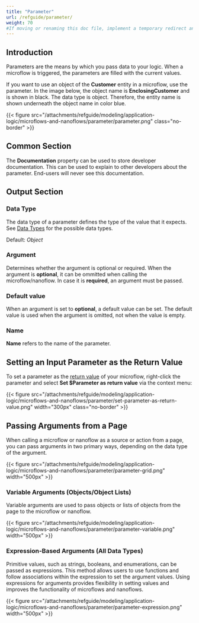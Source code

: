 ```yaml
---
title: "Parameter"
url: /refguide/parameter/
weight: 70
#If moving or renaming this doc file, implement a temporary redirect and let the respective team know they should update the URL in the product. See Mapping to Products for more details.
---
```


## Introduction

Parameters are the means by which you pass data to your logic. When a microflow is triggered, the parameters are filled with the current values.

If you want to use an object of the **Customer** entity in a microflow, use the parameter. In the image below, the object name is **EnclosingCustomer** and is shown in black. The data type is object. Therefore, the entity name is shown underneath the object name in color blue.

{{< figure src="/attachments/refguide/modeling/application-logic/microflows-and-nanoflows/parameter/parameter.png" class="no-border" >}}

## Common Section

The **Documentation** property can be used to store developer documentation. This can be used to explain to other developers about the parameter. End-users will never see this documentation.

## Output Section

### Data Type

The data type of a parameter defines the type of the value that it expects. See [Data Types](/refguide/data-types/) for the possible data types.

Default: *Object*

### Argument

Determines whether the argument is optional or required. When the argument is **optional**, it can be ommitted when calling the microflow/nanoflow. In case it is **required**, an argument must be passed.

### Default value

When an argument is set to **optional**, a default value can be set. The default value is used when the argument is omitted, not when the value is empty.

### Name

**Name** refers to the name of the parameter.

## Setting an Input Parameter as the Return Value

To set a parameter as the [return value](/refguide/end-event/#return-value) of your microflow, right-click the parameter and select **Set $Parameter as return value** via the context menu:

{{< figure src="/attachments/refguide/modeling/application-logic/microflows-and-nanoflows/parameter/set-parameter-as-return-value.png" width="300px" class="no-border" >}}

## Passing Arguments from a Page

When calling a microflow or nanoflow as a source or action from a page, you can pass arguments in two primary ways, depending on the data type of the argument.

{{< figure src="/attachments/refguide/modeling/application-logic/microflows-and-nanoflows/parameter/parameter-grid.png" width="500px" >}}

### Variable Arguments (Objects/Object Lists)

Variable arguments are used to pass objects or lists of objects from the page to the microflow or nanoflow.

{{< figure src="/attachments/refguide/modeling/application-logic/microflows-and-nanoflows/parameter/parameter-variable.png" width="500px" >}}

### Expression-Based Arguments (All Data Types)

Primitive values, such as strings, booleans, and enumerations, can be passed as expressions. This method allows users to use functions and follow associations within the expression to set the argument values. Using expressions for arguments provides flexibility in setting values and improves the functionality of microflows and nanoflows.

{{< figure src="/attachments/refguide/modeling/application-logic/microflows-and-nanoflows/parameter/parameter-expression.png" width="500px" >}}
